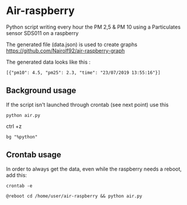 # Air-raspberry

Python script writing every hour the PM 2,5 & PM 10 using a Particulates sensor SDS011 on a raspberry 

The generated file (data.json) is used to create graphs https://github.com/Nairolf92/air-raspberry-graph

The generated data looks like this :

```
[{"pm10": 4.5, "pm25": 2.3, "time": "23/07/2019 13:55:16"}] 
```

## Background usage

If the script isn't launched through crontab (see next point) use this 

`python air.py`

ctrl +z

`bg "%python"`

 ## Crontab usage
 
In order to always get the data, even while the raspberry needs a reboot, add this:

`crontab -e`

`@reboot cd /home/user/air-raspberry && python air.py
`